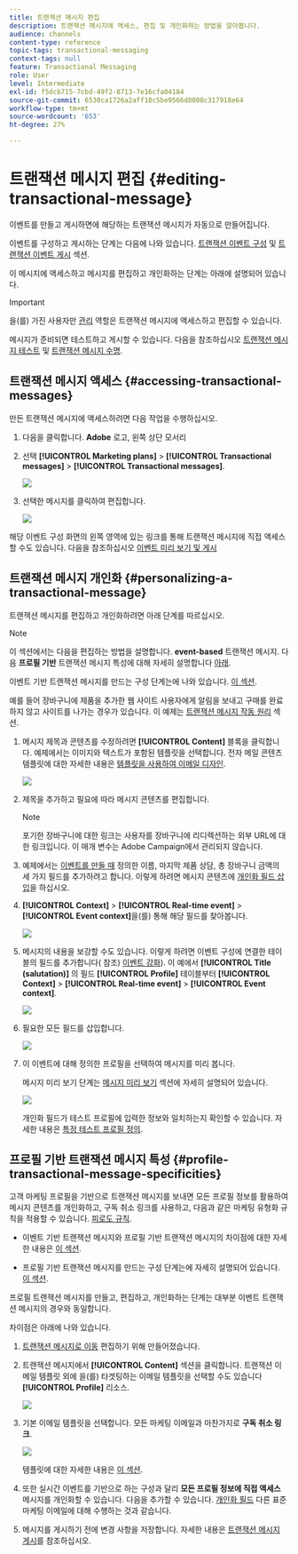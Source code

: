 ```yaml
---
title: 트랜잭션 메시지 편집
description: 트랜잭션 메시지에 액세스, 편집 및 개인화하는 방법을 알아봅니다.
audience: channels
content-type: reference
topic-tags: transactional-messaging
context-tags: null
feature: Transactional Messaging
role: User
level: Intermediate
exl-id: f5dcb715-7cbd-49f2-8713-7e16cfa04184
source-git-commit: 6530ca1726a2aff18c5be9566d8008c317918e64
workflow-type: tm+mt
source-wordcount: '653'
ht-degree: 27%

---
```


# 트랜잭션 메시지 편집 {#editing-transactional-message}

이벤트를 만들고 게시하면<!--(the cart abandonment example as explained in [this section](../../channels/using/getting-started-with-transactional-msg.md#transactional-messaging-operating-principle))-->에 해당하는 트랜잭션 메시지가 자동으로 만들어집니다.

이벤트를 구성하고 게시하는 단계는 다음에 나와 있습니다. [트랜잭션 이벤트 구성](../../channels/using/configuring-transactional-event.md) 및 [트랜잭션 이벤트 게시](../../channels/using/publishing-transactional-event.md) 섹션.

이 메시지에 액세스하고 메시지를 편집하고 개인화하는 단계는 아래에 설명되어 있습니다.

>[!IMPORTANT]
>
>을(를) 가진 사용자만 [관리](../../administration/using/users-management.md#functional-administrators) 역할은 트랜잭션 메시지에 액세스하고 편집할 수 있습니다.

메시지가 준비되면 테스트하고 게시할 수 있습니다. 다음을 참조하십시오 [트랜잭션 메시지 테스트](../../channels/using/testing-transactional-message.md) 및 [트랜잭션 메시지 수명](../../channels/using/publishing-transactional-message.md).

## 트랜잭션 메시지 액세스 {#accessing-transactional-messages}

만든 트랜잭션 메시지에 액세스하려면 다음 작업을 수행하십시오.

1. 다음을 클릭합니다. **Adobe** 로고, 왼쪽 상단 모서리
1. 선택 **[!UICONTROL Marketing plans]** > **[!UICONTROL Transactional messages]** > **[!UICONTROL Transactional messages]**.

   ![](assets/message-center_4.png)

1. 선택한 메시지를 클릭하여 편집합니다.

   ![](assets/message-center_message-board.png)

해당 이벤트 구성 화면의 왼쪽 영역에 있는 링크를 통해 트랜잭션 메시지에 직접 액세스할 수도 있습니다. 다음을 참조하십시오 [이벤트 미리 보기 및 게시](../../channels/using/publishing-transactional-event.md#previewing-and-publishing-the-event)

## 트랜잭션 메시지 개인화 {#personalizing-a-transactional-message}

트랜잭션 메시지를 편집하고 개인화하려면 아래 단계를 따르십시오.

>[!NOTE]
>
>이 섹션에서는 다음을 편집하는 방법을 설명합니다. **event-based** 트랜잭션 메시지. 다음 **프로필 기반** 트랜잭션 메시지 특성에 대해 자세히 설명합니다 [아래](#profile-transactional-message-specificities).
>
>이벤트 기반 트랜잭션 메시지를 만드는 구성 단계는에 나와 있습니다. [이 섹션](../../channels/using/configuring-transactional-event.md#event-based-transactional-messages).

예를 들어 장바구니에 제품을 추가한 웹 사이트 사용자에게 알림을 보내고 구매를 완료하지 않고 사이트를 나가는 경우가 있습니다. 이 예제는 [트랜잭션 메시지 작동 원리](../../channels/using/getting-started-with-transactional-msg.md#transactional-messaging-operating-principle) 섹션.

1. 메시지 제목과 콘텐츠를 수정하려면 **[!UICONTROL Content]** 블록을 클릭합니다. 예제에서는 이미지와 텍스트가 포함된 템플릿을 선택합니다. 전자 메일 콘텐츠 템플릿에 대한 자세한 내용은 [템플릿을 사용하여 이메일 디자인](../../designing/using/using-reusable-content.md#designing-templates).

   ![](assets/message-center_6.png)

1. 제목을 추가하고 필요에 따라 메시지 콘텐츠를 편집합니다.

   >[!NOTE]
   >
   >포기한 장바구니에 대한 링크는 사용자를 장바구니에 리디렉션하는 외부 URL에 대한 링크입니다. 이 매개 변수는 Adobe Campaign에서 관리되지 않습니다.

1. 예제에서는 [이벤트를 만들 때](../../channels/using/configuring-transactional-event.md) 정의한 이름, 마지막 제품 상담, 총 장바구니 금액의 세 가지 필드를 추가하려고 합니다. 이렇게 하려면 메시지 콘텐츠에 [개인화 필드 삽입](../../designing/using/personalization.md#inserting-a-personalization-field)을 하십시오.

1. **[!UICONTROL Context]** > **[!UICONTROL Real-time event]** > **[!UICONTROL Event context]**&#x200B;을(를) 통해 해당 필드를 찾아봅니다.

   ![](assets/message-center_7.png)

1. 메시지의 내용을 보강할 수도 있습니다. 이렇게 하려면 이벤트 구성에 연결한 테이블의 필드를 추가합니다( 참조) [이벤트 강화](../../channels/using/configuring-transactional-event.md#enriching-the-transactional-message-content)). 이 예에서 **[!UICONTROL Title (salutation)]** 의 필드 **[!UICONTROL Profile]** 테이블부터 **[!UICONTROL Context]** > **[!UICONTROL Real-time event]** > **[!UICONTROL Event context]**.

   ![](assets/message-center_7-enrichment.png)

1. 필요한 모든 필드를 삽입합니다.

   ![](assets/message-center_8.png)

1. 이 이벤트에 대해 정의한 프로필을 선택하여 메시지를 미리 봅니다.

   메시지 미리 보기 단계는 [메시지 미리 보기](../../sending/using/previewing-messages.md) 섹션에 자세히 설명되어 있습니다.

   ![](assets/message-center_9.png)

   개인화 필드가 테스트 프로필에 입력한 정보와 일치하는지 확인할 수 있습니다. 자세한 내용은 [특정 테스트 프로필 정의](../../channels/using/testing-transactional-message.md#defining-specific-test-profile).

<!--## Using product listings in a transactional message {#using-product-listings-in-a-transactional-message}

When editing the content of a transactional email, you can create product listings referencing one or more data collections. For example, in a cart abandonment email, you can include a list of all products that were in the users' carts when they left your website, with an image, the price, and a link to each product.

>[!IMPORTANT]
>
>Product listings are only available for the email channel, when editing transactional email content through the [Email Designer](../../designing/using/designing-content-in-adobe-campaign.md#email-designer-interface) interface.

To add a list of abandoned products in a transactional message, follow the steps below.

You can also watch [this set of videos](https://experienceleague.adobe.com/docs/campaign-standard-learn/tutorials/designing-content/product-listings-in-transactional-email.html#configure-product-listings-in-transactional-emails) explaining the steps that are required to configure product listings in a transactional email.

>[!NOTE]
>
>Adobe Campaign does not support nested product listings, meaning that you cannot include a product listing inside another one.

### Defining a product listing {#defining-a-product-listing}

Before being able to use a product listing in a transactional message, you need to define at the event level the list of products and the fields for each product of the list you want to display. For more on this, see [Defining data collections](../../channels/using/configuring-transactional-event.md#defining-data-collections).

1. In the transactional message, click the **[!UICONTROL Content]** block to modify the email content.
1. Drag and drop a structure component to the workspace. For more on this, see [Defining the email structure](../../designing/using/designing-from-scratch.md#defining-the-email-structure).

   For example, select a one-column structure component and add a text component, an image component and a button component. For more on this, see [Using content components](../../designing/using/designing-from-scratch.md#about-content-components).

1. Select the structure component you just created and click the **[!UICONTROL Enable product listing]** icon from the contextual toolbar.

   ![](assets/message-center_loop_create.png)

   The structure component is highlighted with an orange frame and the **[!UICONTROL Product listing]** settings are displayed in the left palette.

   ![](assets/message-center_loop_palette.png)

1. Select how the elements of the collection will be displayed:

    * **[!UICONTROL Row]**: horizontally, meaning each element on one row under the other.
    * **[!UICONTROL Column]**: vertically, meaning each element next to the other on the same row.

   >[!NOTE]
   >
   >The **[!UICONTROL Column]** option is only available when using a multicolumn structure component ( **[!UICONTROL 2:2 column]**, **[!UICONTROL 3:3 column]** and **[!UICONTROL 4:4 column]** ). When editing the product listing, only fill in the first column: the other columns will not be taken into account. For more on selecting structure components, see [Defining the email structure](../../designing/using/designing-from-scratch.md#defining-the-email-structure).

1. Select the data collection you created when configuring the event related to the transactional message. You can find it under the **[!UICONTROL Context]** > **[!UICONTROL Real-time event]** > **[!UICONTROL Event context]** node.

   ![](assets/message-center_loop_selection.png)

   For more on configuring the event, see [Defining data collections](../../channels/using/configuring-transactional-event.md#defining-data-collections).

1. Use the **[!UICONTROL First item]** drop-down list to select which element will start the list displayed in the email.

   For example, if you select 2, the first item of the collection will not be displayed in the email. The product listing will start on the second item.

1. Select the maximum number of items to display in the list.

   >[!NOTE]
   >
   >If you want the elements of your list to be displayed vertically ( **[!UICONTROL Column]** ), the maximum number of items is limited according to the selected structure component (2, 3 or 4 columns). For more on selecting structure components, see [Editing the email structure](../../designing/using/designing-from-scratch.md#defining-the-email-structure).

### Populating the product listing {#populating-the-product-listing}

To display a list of products coming from the event linked to the transactional email, follow the steps below.

For more on creating a collection and related fields when configuring the event, see [Defining data collections](../../channels/using/configuring-transactional-event.md#defining-data-collections).

1. Select the image component you inserted, select **[!UICONTROL Enable personalization]** and click the pencil in the Settings pane.

   ![](assets/message-center_loop_image.png)

1. Select **[!UICONTROL Add personalization field]** in the **[!UICONTROL Image source URL]** window that opens.

   From the **[!UICONTROL Context]** > **[!UICONTROL Real-time event]** > **[!UICONTROL Event context]** node, open the node corresponding to the collection that you created (here **[!UICONTROL Product list]** ) and select the image field that you defined (here **[!UICONTROL Product image]** ). Click **[!UICONTROL Save]**.

   ![](assets/message-center_loop_product-image.png)

   The personalization field that you selected is now displayed in the Settings pane.

1. At the desired position, select **[!UICONTROL Insert personalization field]** from the contextual toolbar.

   ![](assets/message-center_loop_product.png)

1. From the **[!UICONTROL Context]** > **[!UICONTROL Real-time event]** > **[!UICONTROL Event context]** node, open the node corresponding to the collection that you created (here **[!UICONTROL Product list]** ) and select the field that you created (here **[!UICONTROL Product name]** ). Click **[!UICONTROL Confirm]**.

   ![](assets/message-center_loop_product_node.png)

   The personalization field that you selected is now displayed at the desired position in the email content.

1. Proceed similarly to insert the price.
1. Select some text and select **[!UICONTROL Insert link]** from the contextual toolbar.

   ![](assets/message-center_loop_link_insert.png)

1. Select **[!UICONTROL Add personalization field]** in the **[!UICONTROL Insert link]** window that opens.

   From the **[!UICONTROL Context]** > **[!UICONTROL Real-time event]** > **[!UICONTROL Event context]** node, open the node corresponding to the collection that you created (here **[!UICONTROL Product list]** ) and select the URL field that you created (here **[!UICONTROL Product URL]** ). Click **[!UICONTROL Save]**.

   >[!IMPORTANT]
   >
   >For security reasons, make sure you insert the personalization field inside a link starting with a proper static domain name.

   ![](assets/message-center_loop_link_select.png)

   The personalization field that you selected is now displayed in the Settings pane.

1. Select the structure component on which the product listing is applied and select **[!UICONTROL Show fallback]** to define a default content.

   ![](assets/message-center_loop_fallback_show.png)

1. Drag one or more content components and edit them as needed.

   ![](assets/message-center_loop_fallback.png)

   The fallback content will be displayed if the collection is empty when the event is triggered, for example if a customer has nothing in his cart.

1. From the Settings pane, edit the styles for the product listing. For more on this, see [Managing email styles](../../designing/using/styles.md).
1. Preview the email using a test profile linked to the relevant transactional event and for which you defined collection data. For example, add the following information in the **[!UICONTROL Event data]** section for the test profile you want to use:

   ![](assets/message-center_loop_test-profile_payload.png)

   For more on defining a test profile in a transactional message, see [this section](../../channels/using/testing-transactional-message.md#defining-specific-test-profile).-->

## 프로필 기반 트랜잭션 메시지 특성 {#profile-transactional-message-specificities}

고객 마케팅 프로필을 기반으로 트랜잭션 메시지를 보내면 모든 프로필 정보를 활용하여 메시지 콘텐츠를 개인화하고, 구독 취소 링크를 사용하고, 다음과 같은 마케팅 유형화 규칙을 적용할 수 있습니다. [피로도 규칙](../../sending/using/fatigue-rules.md).

* 이벤트 기반 트랜잭션 메시지와 프로필 기반 트랜잭션 메시지의 차이점에 대한 자세한 내용은 [이 섹션](../../channels/using/getting-started-with-transactional-msg.md#transactional-message-types).

* 프로필 기반 트랜잭션 메시지를 만드는 구성 단계는에 자세히 설명되어 있습니다. [이 섹션](../../channels/using/configuring-transactional-event.md#profile-based-transactional-messages).

프로필 트랜잭션 메시지를 만들고, 편집하고, 개인화하는 단계는 대부분 이벤트 트랜잭션 메시지의 경우와 동일합니다.

차이점은 아래에 나와 있습니다.

1. [트랜잭션 메시지로 이동](#accessing-transactional-messages) 편집하기 위해 만들어졌습니다.
1. 트랜잭션 메시지에서 **[!UICONTROL Content]** 섹션을 클릭합니다. 트랜잭션 이메일 템플릿 외에 을(를) 타겟팅하는 이메일 템플릿을 선택할 수도 있습니다 **[!UICONTROL Profile]** 리소스.

   ![](assets/message-center_marketing_templates.png)

1. 기본 이메일 템플릿을 선택합니다. 모든 마케팅 이메일과 마찬가지로 **구독 취소 링크**.

   ![](assets/message-center_marketing_perso_unsubscription.png)

   템플릿에 대한 자세한 내용은 [이 섹션](../../designing/using/using-reusable-content.md#content-templates).

1. 또한 실시간 이벤트를 기반으로 하는 구성과 달리 **모든 프로필 정보에 직접 액세스** 메시지를 개인화할 수 있습니다. 다음을 추가할 수 있습니다. [개인화 필드](../../designing/using/personalization.md#inserting-a-personalization-field) 다른 표준 마케팅 이메일에 대해 수행하는 것과 같습니다.

1. 메시지를 게시하기 전에 변경 사항을 저장합니다. 자세한 내용은 [트랜잭션 메시지 게시](../../channels/using/publishing-transactional-message.md#publishing-a-transactional-message)를 참조하십시오.

<!--### Monitoring a profile transactional message delivery {#monitoring-a-profile-transactional-message-delivery}

Once the message is published and your site integration is done, you can monitor the delivery.

1. To view the message delivery log, click the icon at the bottom right of the **[!UICONTROL Deployment]** block.

1. Click the **[!UICONTROL Execution list]** tab.

   ![](assets/message-center_execution_tab.png)

1. Select the latest execution delivery.

   An **execution delivery** is a non-actionable and non-functional technical message created once a month for each transactional message, and each time a transactional message is edited and published again

1. Select the **[!UICONTROL Sending logs]** tab. In the **[!UICONTROL Status]** column, **[!UICONTROL Sent]** indicates that a profile has opted in.

   ![](assets/message-center_marketing_sending_logs.png)

1. Select the **[!UICONTROL Exclusions logs]** tab to view recipients who have been excluded from the message target, such as addresses on denylist.

   ![](assets/message-center_marketing_exclusion_logs.png)

>[!NOTE]
>
>For more information on accessing and using the logs, see [Monitoring a delivery](../../sending/using/monitoring-a-delivery.md).

For any profile that has opted out, the **[!UICONTROL Address on denylist]** typology rule excluded the corresponding recipient.

This rule is part of a specific typology that applies to all transactional messages based on the **[!UICONTROL Profile]** table.

![](assets/message-center_marketing_typology.png)

**Related topics**:

* [Integrate the event triggering](../../channels/using/getting-started-with-transactional-msg.md#integrate-event-trigger)
* [About typologies and typology rules](../../sending/using/about-typology-rules.md)-->
